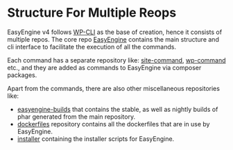 Structure For Multiple Reops
============================

EasyEngine v4 follows [WP-CLI](https://github.com/wp-cli/wp-cli) as the base of creation, hence it consists of multiple repos. The core repo [EasyEngine](https://github.com/EasyEngine/easyengine) contains the main structure and cli interface to facilitate the execution of all the commands.

Each command has a separate repository like: [site-command](https://github.com/easyengine/site-command), [wp-command](https://github.com/easyengine/wp-command) etc., and they are added as commands to EasyEngine via composer packages.

Apart from the commands, there are also other miscellaneous repositories like:

* [easyengine-builds](https://github.com/easyengine/easyengine-builds) that contains the stable, as well as nightly builds of phar generated from the main repository.
* [dockerfiles](https://github.com/easyengine/dockerfiles) repository contains all the dockerfiles that are in use by EasyEngine.
* [installer](https://github.com/easyengine/installer) containing the installer scripts for EasyEngine.